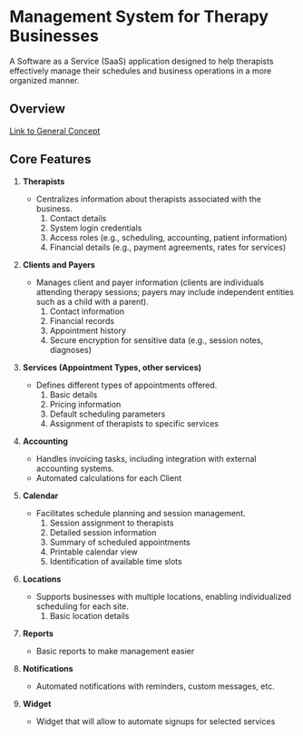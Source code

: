 # Management System for Therapy Businesses

A Software as a Service (SaaS) application designed to help therapists effectively manage their schedules and business operations in a more organized manner.

## Overview

[Link to General Concept](https://miro.com/app/board/uXjVNlyGhgY=/?share_link_id=631929838678)

## Core Features

1. **Therapists**
    - Centralizes information about therapists associated with the business.
        1. Contact details
        2. System login credentials
        3. Access roles (e.g., scheduling, accounting, patient information)
        4. Financial details (e.g., payment agreements, rates for services)

2. **Clients and Payers**
    - Manages client and payer information (clients are individuals attending therapy sessions; payers may include independent entities such as a child with a parent).
        1. Contact information
        2. Financial records
        3. Appointment history
        4. Secure encryption for sensitive data (e.g., session notes, diagnoses)

3. **Services (Appointment Types, other services)**
    - Defines different types of appointments offered.
        1. Basic details
        2. Pricing information
        3. Default scheduling parameters
        4. Assignment of therapists to specific services

4. **Accounting**
    - Handles invoicing tasks, including integration with external accounting systems.
    - Automated calculations for each Client

5. **Calendar**
    - Facilitates schedule planning and session management.
        1. Session assignment to therapists
        2. Detailed session information
        3. Summary of scheduled appointments
        4. Printable calendar view
        5. Identification of available time slots

6. **Locations**
    - Supports businesses with multiple locations, enabling individualized scheduling for each site.
        1. Basic location details

7. **Reports**
    - Basic reports to make management easier 

8. **Notifications** 
   - Automated notifications with reminders, custom messages, etc. 

9. **Widget** 
   - Widget that will allow to automate signups for selected services 
